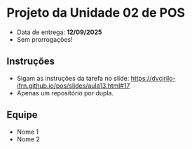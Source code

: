 # Projeto da Unidade 02 de POS
- Data de entrega: **12/09/2025**
- Sem prorrogações!

## Instruções
- Sigam as instruções da tarefa no slide: https://dvcirilo-ifrn.github.io/pos/slides/aula13.html#17
- Apenas um repositório por dupla.

## Equipe
- Nome 1
- Nome 2
